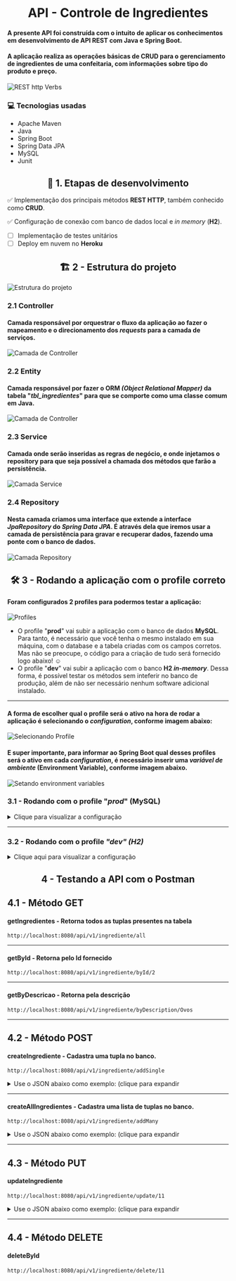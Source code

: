 # <center>**API - Controle de Ingredientes**</center>

#### A presente API foi construída com o intuito de aplicar os conhecimentos em desenvolvimento de **API REST** com **Java** e **Spring Boot**.

#### A aplicação realiza as operações básicas de CRUD para o gerenciamento de ingredientes de uma confeitaria, com informações sobre tipo do produto e preço.
![REST http Verbs](https://www.codeproject.com/KB/webservices/826383/table.png)


### :computer: **Tecnologias usadas**

- Apache Maven
- Java
- Spring Boot
- Spring Data JPA
- MySQL
- Junit
## <center>:open_book: **1. Etapas de desenvolvimento**</center>
:white_check_mark: Implementação dos principais métodos **REST HTTP**, também conhecido como **CRUD**.

:white_check_mark: Configuração de conexão com banco de dados local e *in memory* (**H2**).
- [ ] Implementação de testes unitários
- [ ] Deploy em nuvem no **Heroku**

## <center>:building_construction: **2 - Estrutura do projeto**</center>

![Estrutura do projeto](https://github.com/Vandeilsonln/IngredientesAPI/blob/master/_images/estrutura.png?raw=true)

### **2.1 Controller**

#### Camada responsável por orquestrar o fluxo da aplicação ao fazer o mapeamento e o direcionamento dos *requests* para a camada de serviços.

![Camada de Controller](https://github.com/Vandeilsonln/IngredientesAPI/blob/master/_images/Controller.png?raw=true)

### **2.2 Entity**

#### Camada responsável por fazer o **ORM** *(Object Relational Mapper)* da tabela "*tbl_ingredientes*" para que se comporte como uma classe comum em Java.

![Camada de Controller](https://github.com/Vandeilsonln/IngredientesAPI/blob/master/_images/Entity.png?raw=true)

### **2.3 Service**

#### Camada onde serão inseridas as regras de negócio, e onde injetamos o repository para que seja possível a chamada dos métodos que farão a persistência.

![Camada Service](https://github.com/Vandeilsonln/IngredientesAPI/blob/master/_images/Service2.png?raw=true)

### **2.4 Repository**

#### Nesta camada criamos uma interface que extende a interface *JpaRepository* do *Spring Data JPA*. É através dela que iremos usar a camada de persistência para gravar e recuperar dados, fazendo uma ponte com o banco de dados.

![Camada Repository](https://github.com/Vandeilsonln/IngredientesAPI/blob/master/_images/Repository.png?raw=true)

## <center>:hammer_and_wrench: **3 - Rodando a aplicação com o profile correto**</center>

#### Foram configurados **2 profiles** para podermos testar a aplicação: 
![Profiles](https://github.com/Vandeilsonln/IngredientesAPI/blob/remotedb/_images/Profiles.png?raw=true)

 - O profile "**prod**" vai subir a aplicação com o banco de dados **MySQL**. Para tanto, é necessário que você tenha o mesmo instalado em sua máquina, com o database e a tabela criadas com os campos corretos. Mas não se preocupe, o código para a criação de tudo será fornecido logo abaixo! :relaxed:
 - O profile "**dev**" vai subir a aplicação com o banco **H2 *in-memory***. Dessa forma, é possível testar os métodos sem inteferir no banco de produção, além de não ser necessário nenhum software adicional instalado.
---

#### A forma de escolher qual o profile será o ativo na hora de rodar a aplicação é selecionando o *configuration*, conforme imagem abaixo:
![Selecionando Profile](https://github.com/Vandeilsonln/IngredientesAPI/blob/remotedb/_images/selectProfile.PNG?raw=true)

#### E super importante, para informar ao Spring Boot qual desses profiles será o ativo em cada *configuration*, é necessário inserir uma *variável de ambiente* (Environment Variable), conforme imagem abaixo. 
![Setando environment variables](https://github.com/Vandeilsonln/IngredientesAPI/blob/remotedb/_images/envvar.PNG?raw=true)

### **3.1 - Rodando com o profile "*prod*" (MySQL)**
<details>

<summary>Clique para visualizar a configuração</summary>

#### Primeiramente é necessário a **construção de uma tabela no MySQL**. A partir dela poderá ser feito o mapeamento com o JPA.
#### Deve-se, portanto, criar uma databse com o nome "**db_vendasbolos**", e dentro dela criar a tabela "**tbl_ingredientes**"
![Tabela de ingredientes do MySQL](https://github.com/Vandeilsonln/IngredientesAPI/blob/master/_images/tbl_ingredientes.png?raw=true)


#### Segue abaixo o código SQL para criação da database e da tabela:

```sql
CREATE database db_vendasbolos;

CREATE TABLE IF NOT EXISTS tbl_ingredientes (
id_ingrediente INT AUTO_INCREMENT,
descricao varchar(50) not null,
preco int not null,
volume_peso int not null,
unidade_medida varchar(8) not null,

CONSTRAINT ingredientes_id_pk primary key(id_ingrediente),
CONSTRAINT ingredientes_descricao_UN UNIQUE(descricao),
CONSTRAINT ingredientes_unidade_medida CHECK(unidade_medida in ('kg', 'g', 'ml', 'l'))
);
```


<details>

 <summary>A seguir, podemos popular a tabela com alguns registros, com o código abaixo: (Clique para Expandir)</summary>

```sql
INSERT INTO tbl_ingredientes (descricao, preco, volume_peso, unidade_medida) VALUES('Leite condensado', 4.5, 395, 'g');
INSERT INTO tbl_ingredientes (descricao, preco, volume_peso, unidade_medida) VALUES('Creme de Leite', 2.7, 200, 'g');
INSERT INTO tbl_ingredientes (descricao, preco, volume_peso, unidade_medida) VALUES('Leite', 3.2, 1, 'l');
INSERT INTO tbl_ingredientes (descricao, preco, volume_peso, unidade_medida) VALUES('Manteiga', 5, 500, 'g');
INSERT INTO tbl_ingredientes (descricao, preco, volume_peso, unidade_medida) VALUES('Farinha de trigo', 4.6, 1, 'kg');
INSERT INTO tbl_ingredientes (descricao, preco, volume_peso, unidade_medida) VALUES('Cacau em pó', 20, 200, 'g');
INSERT INTO tbl_ingredientes (descricao, preco, volume_peso, unidade_medida) VALUES('Ovos', 0.4, 50, 'g');
INSERT INTO tbl_ingredientes (descricao, preco, volume_peso, unidade_medida) VALUES('Chantily', 11, 1, 'l');
```
</details>

### **3.1.1 - Configurando as propriedades**
#### Uma vez criado a database, devemos configurá-lo no arquivo "**application-prod.properties**", tomando os devidos cuidados com os atributos de ***url*, *username* e *password***, para que a conexão aconteça corretamente.

```properties
# MySQL Configuration
spring.datasource.url=jdbc:mysql://localhost:3306/db_vendasbolos?useSSL=false
spring.datasource.username=root
spring.datasource.password=admin
spring.datasource.driver-class-name=com.mysql.cj.jdbc.Driver

spring.spring.jpa.hibernate.ddl-auto=update
spring.jpa.properties.hibernate.dialect = org.hibernate.dialect.MySQL5Dialect
```
</details>

---
### **3.2 - Rodando com o profile *"dev" (H2)***
<details>
<summary>Clique aqui para visualizar a configuração</summary>

#### Subindo a aplicação com esse profile, basta acessar o arquivo **application-dev.properties** e colocar os atributos abaixo:
```properties
# in-memory H2 Configuration
spring.h2.console.enabled=true
spring.h2.console.path=/h2

spring.datasource.url=jdbc:h2:mem:db_vendasbolos
spring.datasource.username=sa
spring.datasource.password=
spring.datasource.driver-class-name=org.h2.Driver
spring.jpa.hibernate.ddl-auto=update
```
</details>

## <center>**4 - Testando a API com o Postman**</center>

## **4.1 - Método GET** 
#### **getIngredientes** - Retorna todos as tuplas presentes na tabela
```http
http://localhost:8080/api/v1/ingrediente/all
```
---
#### **getById** - Retorna pelo Id fornecido
```http
http://localhost:8080/api/v1/ingrediente/byId/2
```
---
#### **getByDescricao** - Retorna pela descrição
```http
http://localhost:8080/api/v1/ingrediente/byDescription/Ovos
```
---
## **4.2 - Método POST**
#### **createIngrediente** - Cadastra uma tupla no banco.
```http
http://localhost:8080/api/v1/ingrediente/addSingle
```

<details>

<summary>Use o JSON abaixo como exemplo: (clique para expandir</summary>

```json
{   
    "descricao": "Teste POST ingrediente",
    "preco": 24.5,
    "volumePeso": 1,
    "type": "kg"
}
```
</details>

---
#### **createAllIngredientes** - Cadastra uma lista de tuplas no banco.
```http
http://localhost:8080/api/v1/ingrediente/addMany
```

<details>

<summary>Use o JSON abaixo como exemplo: (clique para expandir</summary>

```json
[
{   
    "descricao": "Ingrediente 1 da lista",
    "preco": 14.5,
    "volumePeso": 400,
    "type": "ml"
},
{
    "descricao": "Ingrediente 2 da lista",
    "preco": 5,
    "volumePeso": 2,
    "type": "l"
}
]
```
</details>

---
## **4.3 - Método PUT**
#### **updateIngrediente**
```
http://localhost:8080/api/v1/ingrediente/update/11
```

<details>

<summary>Use o JSON abaixo como exemplo: (clique para expandir</summary>

```json
{   
    "descricao": "Chocolate nobre meio amargo",
    "preco": 40,
    "volumePeso": 1,
    "type": "kg"
}
```
</details>

---
## **4.4 - Método DELETE**
#### **deleteById**
```
http://localhost:8080/api/v1/ingrediente/delete/11
```